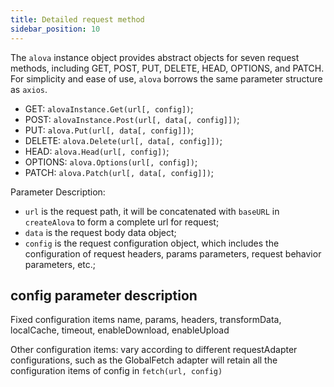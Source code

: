 ```yaml
---
title: Detailed request method
sidebar_position: 10
---
```


The `alova` instance object provides abstract objects for seven request methods, including GET, POST, PUT, DELETE, HEAD, OPTIONS, and PATCH. For simplicity and ease of use, `alova` borrows the same parameter structure as `axios`.

- GET: `alovaInstance.Get(url[, config])`;
- POST: `alovaInstance.Post(url[, data[, config]])`;
- PUT: `alova.Put(url[, data[, config]])`;
- DELETE: `alova.Delete(url[, data[, config]])`;
- HEAD: `alova.Head(url[, config])`;
- OPTIONS: `alova.Options(url[, config])`;
- PATCH: `alova.Patch(url[, data[, config]])`;

Parameter Description:

- `url` is the request path, it will be concatenated with `baseURL` in `createAlova` to form a complete url for request;
- `data` is the request body data object;
- `config` is the request configuration object, which includes the configuration of request headers, params parameters, request behavior parameters, etc.;

## config parameter description

Fixed configuration items name, params, headers, transformData, localCache, timeout, enableDownload, enableUpload

Other configuration items: vary according to different requestAdapter configurations, such as the GlobalFetch adapter will retain all the configuration items of config in `fetch(url, config)`
